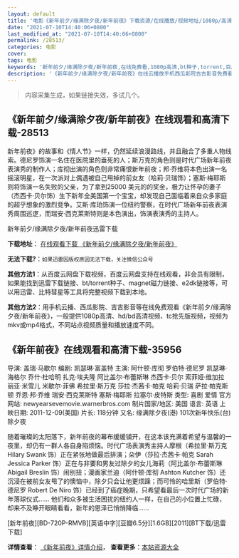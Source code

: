 ```yaml
---
layout: default
title: '电影《新年前夕/缘满除夕夜/新年前夜》下载资源/在线播放/视频地址/1080p/高清/蓝光'
date: "2021-07-10T14:40:06+0800"
last_modified_at: "2021-07-10T14:40:06+0800"
permalink: /28513/
categories: 电影
cover:
tags: 电影
keywords: '新年前夕/缘满除夕夜/新年前夜,在线免费看,1080p高清,bt种子,torrent,百度云盘,magnet,磁力链,迅雷下载资源'
description: '《新年前夕/缘满除夕夜/新年前夜》在线云播放手机西瓜影院吉吉影音免费看，1080p高清bd/hd未删减完整版和tc抢先枪版，mkv/mp4格式，附带bt/torrent种子、magnet/磁力链、百度云盘、网盘资源迅雷下载链接'
---
```


>内容采集生成，如果链接失效，多试几个。


## 《新年前夕/缘满除夕夜/新年前夜》在线观看和高清下载-28513

新年前夜》的故事和《情人节》一样，仍然延续浪漫路线，并且融合了多重人物线索。德尼罗饰演一名住在医院里的垂死的人；斯万克的角色则是时代广场新年前夜表演秀的制作人；库彻出演的角色则非常痛恨新年前夜；邦&middot;乔维将本色出演一名摇滚明星，在一次派对上偶遇被自己甩掉的前女友（哈莉·贝瑞饰）；塞斯&middot;梅耶斯则将饰演一名失败的父亲，为了拿到25000 美元的的奖金，极力让怀孕的妻子（杰西卡·贝尔饰）生下新年全美国第一个宝宝，却发现自己面临着来自众多家庭的超乎想象的激烈竞争。艾斯&middot;库珀饰演一位纽约警察，在时代广场新年前夜表演秀周围巡逻，而瑞安&middot;西克莱斯特则是本色演出，饰演表演秀的主持人。


新年前夕/缘满除夕夜/新年前夜迅雷下载

**下载地址**： [在线观看下载 《新年前夕/缘满除夕夜/新年前夜》](https://www.993dy.com//vod-detail-id-19981.html) 


**无法下载?**：`如果迅雷因版权原因无法下载，关注微信公众号 `

**其他方法1**：从百度云网盘下载视频，百度云网盘支持在线观看，非会员有限制，如果能找到迅雷下载链接、bt/torrent种子、magnet磁力链接、e2dk链接等，可以用迅雷、比特彗星等工具将完整视频下载到本地。

**其他方法2**：用手机云播、西瓜影院、吉吉影音等在线免费观看《新年前夕/缘满除夕夜/新年前夜》，一般提供1080p高清、hd/bd高清视频、tc抢先版视频，视频为mkv或mp4格式，不同站点视频质量和播放速度不同。


## 《新年前夜》在线观看和高清下载-35956

导演: 盖瑞·马歇尔 编剧: 凯瑟琳·富盖特 主演: 阿什顿·库彻 罗伯特·德尼罗 凯瑟琳·海格尔 乔什·杜哈明 扎克·埃夫隆 阿比盖尔·布蕾斯琳 杰西卡·贝尔 索菲娅·维加拉 丽亚·米雪儿 米歇尔·菲佛 希拉里·斯万克 莎拉·杰茜卡·帕克 哈莉·贝瑞 萨拉·帕克斯顿 乔恩·邦·乔维 瑞安·西克莱斯特 塞斯·梅耶斯 拉塞尔·皮特斯 类型: 喜剧 爱情 官方网站: newyearsevemovie.warnerbros.com 制片国家/地区: 美国 语言: 英语 上映日期: 2011-12-09(美国) 片长: 118分钟 又名: 缘满除夕夜(港) 101次新年快乐(台) 除夕夜

随着璀璨的太阳落下，新年前夜的幕布缓缓铺开，在这本该充满着希望与温馨的一夜里，却仍有一群人各自身陷烦恼。时代广场表演秀主持人摩根（希拉里·斯万克 Hilary Swank 饰）正在紧张地做最后排演；朵伊（莎拉·杰茜卡·帕克 Sarah Jessica Parker 饰）正在与非要和男友过除夕的女儿海莉（阿比盖尔·布蕾斯琳 Abigail Breslin 饰）闹别扭；漫画家兰迪（阿什顿·库彻 Ashton Kutcher 饰）还沉浸在被前女友甩了的懊恼中，除夕只会让他更烦躁；而可怜的哈里斯（罗伯特·德尼罗 Robert De Niro 饰）已经到了癌症晚期，只希望看最后一次时代广场的新年落球仪式…… 他们和众多被生活困扰的纽约人一样，在自己的小位置上忙碌，却来不及睁开眼睛看看，新年的恩泽已悄悄降临……


[新年前夜][BD-720P-RMVB][英语中字][豆瓣6.5分][1.6GB][2011][BT下载/迅雷下载]

**详情查看**： [《新年前夜》详情介绍](/movie/35956/)， **查看更多**：[本站资源大全](/movie/t/all/)

